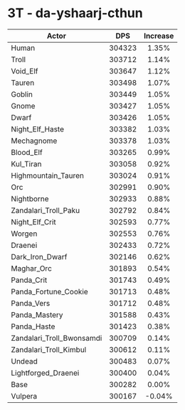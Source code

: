 # 3T - da-yshaarj-cthun
| Actor | DPS | Increase |
|---|:---:|:---:|
|Human|304323|1.35%|
|Troll|303712|1.14%|
|Void_Elf|303647|1.12%|
|Tauren|303498|1.07%|
|Goblin|303449|1.05%|
|Gnome|303427|1.05%|
|Dwarf|303426|1.05%|
|Night_Elf_Haste|303382|1.03%|
|Mechagnome|303378|1.03%|
|Blood_Elf|303265|0.99%|
|Kul_Tiran|303058|0.92%|
|Highmountain_Tauren|303024|0.91%|
|Orc|302991|0.90%|
|Nightborne|302933|0.88%|
|Zandalari_Troll_Paku|302792|0.84%|
|Night_Elf_Crit|302593|0.77%|
|Worgen|302553|0.76%|
|Draenei|302433|0.72%|
|Dark_Iron_Dwarf|302146|0.62%|
|Maghar_Orc|301893|0.54%|
|Panda_Crit|301743|0.49%|
|Panda_Fortune_Cookie|301713|0.48%|
|Panda_Vers|301712|0.48%|
|Panda_Mastery|301588|0.43%|
|Panda_Haste|301423|0.38%|
|Zandalari_Troll_Bwonsamdi|300709|0.14%|
|Zandalari_Troll_Kimbul|300612|0.11%|
|Undead|300483|0.07%|
|Lightforged_Draenei|300400|0.04%|
|Base|300282|0.00%|
|Vulpera|300167|-0.04%|
